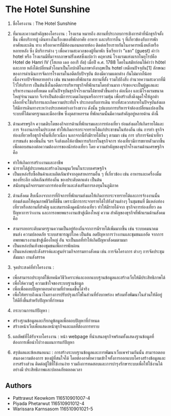 # The Hotel Sunshine

1. ชื่อโครงงาน : The Hotel Sunshine

2. ที่มาและความสำคัญของโครงงาน : 
โรงแรม หมายถึง สถานที่ประกอบการเชิงการค้าที่นักธุรกิจตั้งขึ้น เพื่อบริการผู้
 เดินทางในเรื่องของที่พักอาศัย อาหาร และบริการอื่น ๆ ที่เกี่ยวข้องกับการพักอาศัยและเดิน
 ทาง หรืออาคารที่มีห้องนอนหลายห้อง ติดต่อเรียงรายกันในอาคารหนึ่งหลังหรือหลายหลัง ซึ่ง
 มีบริการต่าง ๆ เพื่อความสะดวกของผู้ที่มาพัก ซึ่งเรียกว่า ”แขก” (guest)
 คำว่า hotel หรือ โรงแรมมีที่มาจากภาษาฝรั่งเศสซึ่งแปลว่า คฤหาสน์ โรงแรมแห่งแรกในยุโรปคือ Hotel de
 Hanri IV (โฮเทล เดอ อองรี กัต) เมื่อปี ค.ศ. 1788 โดยในสมัยก่อนใช้คำว่า hôtel และภาย
 หลังได้เปลี่ยนตัวโอมาเป็นโอปกติในภาษาอังกฤษเป็น hotel เหมือนปัจจุบัน[1]
 ลักษณะของการดำเนินการจัดการโรงแรมในอดีตกับปัจจุบัน ต้องมีความแตกต่าง
 กันไม่มากก็น้อย เนื่องจากปัจจัยหลายอย่าง เช่น ขนาดของที่พักแรม สถานที่ตั้ง รวมไปถึงสิ่ง
 อำนวยความสะดวกที่มีไว้ให้บริการ
 เป็นต้นซึ่งในอดีตการบริหารธุรกิจที่พักแรมโดยส่วนมาก
 เจ้าของจะเป็นผู้ดูแลและบริหารงานเองทั้งหมด แต่ในปัจจุบันธุรกิจโรงแรมได้ขายตัวขึ้นอย่าง
 ต่อเนื่อง และมีโรงแรมขนาดใหญ่จำนวนมาก จึงจำเป็นต้องมีการระดมเงินทุนหรือการรวมหุ้น
 เพื่อสร้างสิ่งดึงดูดใจให้ลูกค้าเลือกที่จะใช้บริการและเกิดความประทับใจ ประกอบกับการเดิน
 ทางที่สะดวกสบายในปัจจุบันส่งผลให้มีการเดินทางระหว่างประเทศอย่างกว้างขวาง
 ดังนั้น
 รูปแบบการบริหารจำต้องเปลี่ยนแปลงเป็นระบบที่ได้มาตรฐานและมืออาชีพ ซึ่งอุตสาหกรรม
 ที่พักแรมนั้นมีความสำคัญอยู่หลายด้าน ดังนี้
 1. ด้านเศรษฐกิจ
 ความเติบโตของกิจการด้านที่พักแรมและการท่องเที่ยว ย่อมส่งผลให้เกิดรายได้และการ
 จ้างงานภายในประเทศ ทำให้เกิดการกระจายรายได้แก่ประชาชนในท้องถิ่น เช่น การทำ
 ธุรกิจท่องเที่ยวหรือธุรกิจอื่นที่เกี่ยวเนื่อง นอกจากนี้ยังมีรายได้อื่นๆ ตามมา เช่น การ
 บริการจัดนำเที่ยว การขนส่ง ของพื้นถิ่น ฯลฯ จึงส่งผลให้อาชีพการบริการในธุรกิจการ
 ท่องเที่ยวมีการขยายตัวมากขึ้น เพื่อตอบสนองต่อความต้องการของนักท่องเที่ยว โดย
 ความสำคัญของธุรกิจโรงแรมด้านเศรษฐกิจคือ
 - ทำให้เกิดการสร้างงานและอาชีพ
- นำรายได้สู่ประเทศและสร้างเงินหมุนเวียนในระบบเศรษฐกิจ
- เป็นแหล่งรับซื้อสินค้าและผลิตภัณฑ์จากอุตสาหกรรมอื่น ๆ ที่เกี่ยวข้อง เช่น
 อาหารและเครื่องดื่ม ของที่ระลึก ผลิตภัณฑ์ท้องถิ่น ของประดับตกแต่ง เป็นต้น
- สนับสนุนกิจกรรมทางการท่องเที่ยวและส่งเสริมการลงทุนในภูมิภาค
 2. ด้านสังคม
 สืบเนื่องจากการที่กิจการที่พักแรมส่งผลให้เกิดการกระจายรายได้และการจ้างงานนั้น
 ย่อมส่งผลให้คุณภาพชีวิตที่ดีขึ้น เพราะมีการกระจายรายได้ไปยังส่วนต่างๆ ในชุมชนที่
 มีแหล่งท่องเที่ยวหรือสถานที่สำคัญ และสมารถดึงดูดนักท่องเที่ยว ทำให้มีรายได้จาก
 ธุรกิจการท่องเที่ยว ลดปัญหาการว่างงาน และการอพยพแรงงานเข้าสู่เมืองใหญ่ ความ
 สำคัญของธุรกิจที่พักแรมด้านสังคม คือ
- สามารถยกระดับมาตรฐานความเป็นอยู่ท้องถิ่นจากการมีรายได้เพิ่มมากขึ้น เช่น
 ระบบคมนาคมขนส่ง ความปลอดภัย ระบบสาธารณูปโภค เป็นต้น
 ลดปัญหาการว่างงานและชุมชนแออัด จากการอพยพแรงงานเข้าสู่เมืองใหญ่ อัน
 จะเป็นผลที่ทำให้เกิดปัญหาสังคมตามมา
- เป็นแหล่งบันเทิงของชุมชนเพื่อการพักผ่อน
- เป็นแหล่งพบปะสังสรรค์และศูนย์รวมกิจกรรมทางสังคม เช่น การจัดโครงการ
 ต่างๆ การจัดประชุมสัมมนา งานสังสรรค

3. จุดประสงค์ที่ทำโครงงาน : 
- เพื่อสามารถประยุกต์ใช้เทคนิควิธีวิเคราะห์และออกแบบฐานข้อมูลและสร้างเว็บให้มีประสิทธิภาพได้
- เพื่อให้ความรู้ ความเข้าใจของระบบฐานข้อมูล
- เพื่อเพื่อตอบปัญหาตอบคำถามที่กำหนดขึ้นได้จริง
- เพื่อให้ทราบถึงแนวในทางการปรับปรุงแก้ไขในส่วนที่ยังบกพร่อง พร้อมทั้งพัฒนาในส่วนให้ดีอยู่ให้ดียิ่งขึ้นสำหรับปัญหาที่กำหนด

4. กระบวนการแก้ปัญหา :
- สร้างฐานข้อมูลและเรียกดูข้อมูลเพื่อตอบปัญหาที่กำหนด
- สร้างหน้าเว็บเพื่อแสดงหน้าธุรกิจและผลที่ต้องการทราบ

5. ผลลัพธ์ที่ได้รับจากโครงงาน :
หน้า  webpage ที่นำเสนอธุรกิจพร้อมทั้งแสดงฐานข้อมูลที่ต้องการเพื่อนำไปวางแผนการแก้ปัญหา

6. สรุปผลและข้อเสนอแนะ :
การสร้างระบบฐานข้อมูลและการพัฒนาเว็บเพจร่วมกันนั้น สามารถตอบสนองความต้องการ
 ของผู้ที่สนใจได้
 โดยต้องอาศัยความเข้าใจทั้งการออกแบบโครงสร้างข้อมูลและการสร้างส่วน
 ติดต่อผู้ใช้ที่ใช้งานง่าย
 รวมถึงการทดสอบและการบำรุงรักษาระบบเพื่อให้ใช้งานได้อย่างมี
 ประสิทธิภาพและปลอดภัยตลอดเวลา

## Authors

- Pattrawut Keowkom 116510901007-4
- Piyada Phetarwut 116510901012-4
- Warissara Karnsasom 116510901021-5

